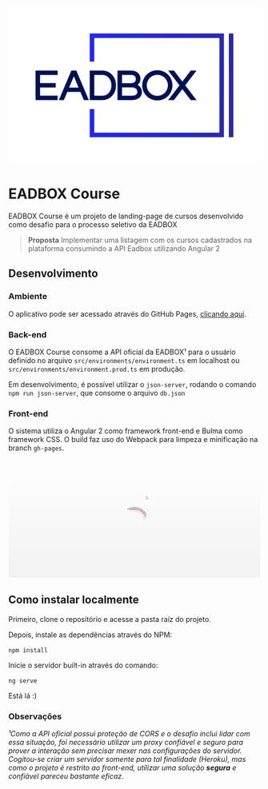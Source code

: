 ![](./src/logo.png)

# EADBOX Course

EADBOX Course é um projeto de landing-page de cursos desenvolvido como desafio para o processo seletivo da EADBOX

> **Proposta**
> Implementar uma listagem com os cursos cadastrados na plataforma consumindo a API Eadbox utilizando Angular 2

## Desenvolvimento

### Ambiente

O aplicativo pode ser acessado através do GitHub Pages, [clicando aqui](https://lhcgoncalves.github.io/eadbox-course).

### Back-end

O EADBOX Course consome a API oficial da EADBOX¹ para o usuário definido no arquivo `src/environments/environment.ts` em localhost ou `src/environments/environment.prod.ts` em produção.

Em desenvolvimento, é possível utilizar o `json-server`, rodando o comando `npm run json-server`, que consome o arquivo `db.json`

### Front-end

O sistema utiliza o Angular 2 como framework front-end e Bulma como framework CSS. O build faz uso do Webpack para limpeza e minificação na branch `gh-pages`.

![](./src/animation.gif)

## Como instalar localmente

Primeiro, clone o repositório e acesse a pasta raíz do projeto.

Depois, instale as dependências através do NPM:

    npm install

Inicie o servidor built-in através do comando:

    ng serve

Está lá :)

### Observações

_¹Como a API oficial possui proteção de CORS e o desafio inclui lidar com essa situação, foi necessário utilizar um proxy confiável e seguro para prover a interação sem precisar mexer nas configurações do servidor. Cogitou-se criar um servidor somente para tal finalidade (Heroku), mas como o projeto é restrito ao front-end, utilizar uma solução **segura** e confiável pareceu bastante eficaz._
